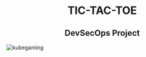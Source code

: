 <div align="center">

  # TIC-TAC-TOE 
  ## DevSecOps Project

</div> 
  
![kubegaming](https://github.com/soravkumarsharma/GitOps-TicTacToe-App/assets/77971771/ccbed297-5538-46d8-8487-10bb56ef2336)
